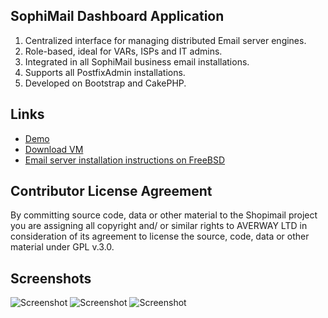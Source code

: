 ## SophiMail Dashboard Application

1. Centralized interface for managing distributed Email server engines.
2. Role-based, ideal for VARs, ISPs and IT admins.
3. Integrated in all SophiMail business email installations.
4. Supports all PostfixAdmin installations.
5. Developed on Bootstrap and CakePHP.

## Links

- [Demo](https://services.sophimail.com:8182/login)
- [Download VM](http://www.sophimail.com/downloads/)
- [Email server installation instructions on FreeBSD](http://www.sophimail.com/configure-freebsd-email-server-using-postfix-dovecot-mysql-spamassassin/)

## Contributor License Agreement

By committing source code, data or other material to the Shopimail project you are assigning all copyright and/ or similar rights to AVERWAY LTD
in consideration of its agreement to license the source, code, data or other material under GPL v.3.0.

## Screenshots
![Screenshot](https://user-images.githubusercontent.com/28845968/27742554-d34ecb3c-5dc1-11e7-9c3c-5e348ab06256.png)
![Screenshot](https://user-images.githubusercontent.com/28845968/27742582-e50c2086-5dc1-11e7-989b-2f03e5d856e8.png)
![Screenshot](https://user-images.githubusercontent.com/28845968/27742593-eeb5feea-5dc1-11e7-8b20-8fa725f001f5.png)
